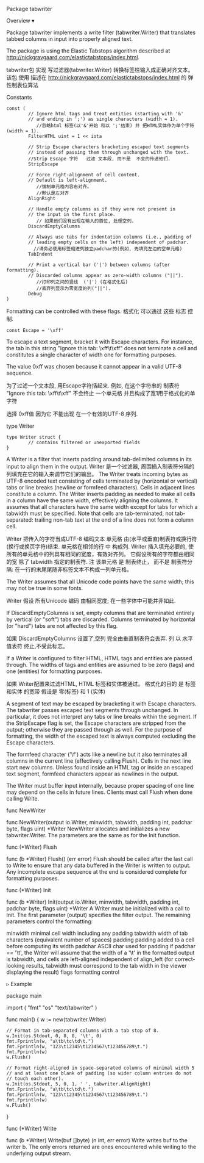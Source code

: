 Package tabwriter

Overview ▾

Package tabwriter implements a write filter (tabwriter.Writer) that translates tabbed columns in input into properly aligned text.

The package is using the Elastic Tabstops algorithm described at http://nickgravgaard.com/elastictabstops/index.html.

tabwriter包 实现 写过滤器(tabwriter.Writer)   转换标签栏输入成正确对齐文本。
该包 使用 描述在  http://nickgravgaard.com/elastictabstops/index.html 的 弹性制表位算法 

Constants
```golang
const (
        // Ignore html tags and treat entities (starting with '&'
        // and ending in ';') as single characters (width = 1).
           //忽略html 标签(以'&'开始 和以 ';'结束) 并 把HTML实体作为单个字符(width = 1).
        FilterHTML uint = 1 << iota

        // Strip Escape characters bracketing escaped text segments
        // instead of passing them through unchanged with the text.
        //Strip Escape 字符   过滤 文本段, 而不是  不变的传递他们.
        StripEscape

        // Force right-alignment of cell content.
        // Default is left-alignment.
           //强制单元格内容右对齐。
           //默认是左对齐
        AlignRight

        // Handle empty columns as if they were not present in
        // the input in the first place.
           // 如果他们没有出现在输入的首位, 处理空列.
        DiscardEmptyColumns

        // Always use tabs for indentation columns (i.e., padding of
        // leading empty cells on the left) independent of padchar.
          //请务必使用标签缩进列独立padchar的(例如, 先填充左边的空单元格)
        TabIndent

        // Print a vertical bar ('|') between columns (after formatting).
        // Discarded columns appear as zero-width columns ("||").
           //打印列之间的竖线  ('|') (在格式化后)
           //丢弃列显示为零宽度的列("||").
        Debug
)
```
Formatting can be controlled with these flags.
格式化 可以通过 这些 标志 控制.

```golang
const Escape = '\xff'
```

To escape a text segment, bracket it with Escape characters.
For instance, the tab in this string "Ignore this tab: \xff\t\xff" does not terminate a cell and constitutes a single character of width one for formatting purposes.

The value 0xff was chosen because it cannot appear in a valid UTF-8 sequence.

为了过滤一个文本段, 用Escape字符括起来. 例如,  在这个字符串的 制表符  "Ignore this tab: \xff\t\xff" 不会终止 一个单元格  并且构成了宽1用于格式化的单字符

选择 0xff值 因为它 不能出现 在一个有效的UTF-8 序列.



type Writer
```golang
type Writer struct {
        // contains filtered or unexported fields
}
```
A Writer is a filter that inserts padding around tab-delimited columns in its input to align them in the output.
Writer 是一个过滤器,   周围插入制表符分隔的列填充在它的输入来调节它们的输出。
The Writer treats incoming bytes as UTF-8 encoded text consisting of cells terminated by (horizontal or vertical) tabs or line breaks (newline or formfeed characters). 
Cells in adjacent lines constitute a column. The Writer inserts padding as needed to make all cells in a column have the same width, effectively aligning the columns.
It assumes that all characters have the same width except for tabs for which a tabwidth must be specified. 
Note that cells are tab-terminated, not tab-separated: trailing non-tab text at the end of a line does not form a column cell.

Writer 把传入的字符当成UTF-8 编码文本  单元格 由(水平或垂直)制表符或换行符(换行或换页字符)结束.
单元格在相邻的行 中 构成列. Writer  插入填充必要的, 使所有的单元格中的列具有相同的宽度，有效对齐列。
它假设所有的字符都由相同的宽 除了 tabwidth 指定的制表符.
注 该单元格 是 制表终止， 而不是 制表符分隔:  在一行的末尾尾随非标签文本不构成一列单元格。


The Writer assumes that all Unicode code points have the same width; this may not be true in some fonts.

Writer 假设 所有Unicode 编码 由相同宽度;  在一些字体中可能并非如此.

If DiscardEmptyColumns is set, empty columns that are terminated entirely by vertical (or "soft") tabs are discarded. 
Columns terminated by horizontal (or "hard") tabs are not affected by this flag.

如果 DiscardEmptyColumns 设置了,空列 完全由垂直制表符会丢弃.
列 以 水平 值表符 终止,不受此标志。

If a Writer is configured to filter HTML, HTML tags and entities are passed through. 
The widths of tags and entities are assumed to be zero (tags) and one (entities) for formatting purposes.

如果 Writer配置来过滤HTML, HTML 标签和实体被通过。
格式化的目的 是  标签和实体 的宽带 假设是 零(标签)  和  1 (实体)


A segment of text may be escaped by bracketing it with Escape characters. The tabwriter passes escaped text segments through unchanged. 
In particular, it does not interpret any tabs or line breaks within the segment. 
If the StripEscape flag is set, the Escape characters are stripped from the output; otherwise they are passed through as well. 
For the purpose of formatting, the width of the escaped text is always computed excluding the Escape characters.

The formfeed character ('\f') acts like a newline but it also terminates all columns in the current line (effectively calling Flush). 
Cells in the next line start new columns. Unless found inside an HTML tag or inside an escaped text segment, formfeed characters appear as newlines in the output.

The Writer must buffer input internally, because proper spacing of one line may depend on the cells in future lines. Clients must call Flush when done calling Write.




func NewWriter

func NewWriter(output io.Writer, minwidth, tabwidth, padding int, padchar byte, flags uint) *Writer
NewWriter allocates and initializes a new tabwriter.Writer. The parameters are the same as for the Init function.

func (*Writer) Flush

func (b *Writer) Flush() (err error)
Flush should be called after the last call to Write to ensure that any data buffered in the Writer is written to output. Any incomplete escape sequence at the end is considered complete for formatting purposes.

func (*Writer) Init

func (b *Writer) Init(output io.Writer, minwidth, tabwidth, padding int, padchar byte, flags uint) *Writer
A Writer must be initialized with a call to Init. The first parameter (output) specifies the filter output. The remaining parameters control the formatting:

minwidth	minimal cell width including any padding
tabwidth	width of tab characters (equivalent number of spaces)
padding		padding added to a cell before computing its width
padchar		ASCII char used for padding
		if padchar == '\t', the Writer will assume that the
		width of a '\t' in the formatted output is tabwidth,
		and cells are left-aligned independent of align_left
		(for correct-looking results, tabwidth must correspond
		to the tab width in the viewer displaying the result)
flags		formatting control


▹ Example

package main

import (
	"fmt"
	"os"
	"text/tabwriter"
)

func main() {
	w := new(tabwriter.Writer)

	// Format in tab-separated columns with a tab stop of 8.
	w.Init(os.Stdout, 0, 8, 0, '\t', 0)
	fmt.Fprintln(w, "a\tb\tc\td\t.")
	fmt.Fprintln(w, "123\t12345\t1234567\t123456789\t.")
	fmt.Fprintln(w)
	w.Flush()

	// Format right-aligned in space-separated columns of minimal width 5
	// and at least one blank of padding (so wider column entries do not
	// touch each other).
	w.Init(os.Stdout, 5, 0, 1, ' ', tabwriter.AlignRight)
	fmt.Fprintln(w, "a\tb\tc\td\t.")
	fmt.Fprintln(w, "123\t12345\t1234567\t123456789\t.")
	fmt.Fprintln(w)
	w.Flush()

}



func (*Writer) Write

func (b *Writer) Write(buf []byte) (n int, err error)
Write writes buf to the writer b. The only errors returned are ones encountered while writing to the underlying output stream.